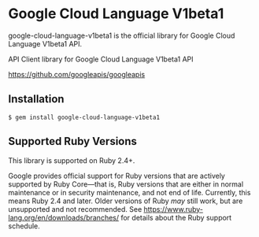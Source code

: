 # Google Cloud Language V1beta1

google-cloud-language-v1beta1 is the official library for Google Cloud Language V1beta1 API.

API Client library for Google Cloud Language V1beta1 API

https://github.com/googleapis/googleapis

## Installation

```
$ gem install google-cloud-language-v1beta1
```

## Supported Ruby Versions

This library is supported on Ruby 2.4+.

Google provides official support for Ruby versions that are actively supported
by Ruby Core—that is, Ruby versions that are either in normal maintenance or
in security maintenance, and not end of life. Currently, this means Ruby 2.4
and later. Older versions of Ruby _may_ still work, but are unsupported and not
recommended. See https://www.ruby-lang.org/en/downloads/branches/ for details
about the Ruby support schedule.
